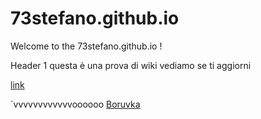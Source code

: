# 73stefano.github.io

Welcome to the 73stefano.github.io !

Header 1 questa è una prova di wiki
  vediamo se ti aggiorni

[link](https://github.com/73stefano/Progetto-Boruvka/blob/master/Implementazione%20dell’algoritmo%20di%20Borůvka.pdf) 

`vvvvvvvvvvvvoooooo
[Boruvka](https://github.com/73stefano/Progetto-Boruvka/blob/master/Implementazione%20dell’algoritmo%20di%20Borůvka.pdf)

